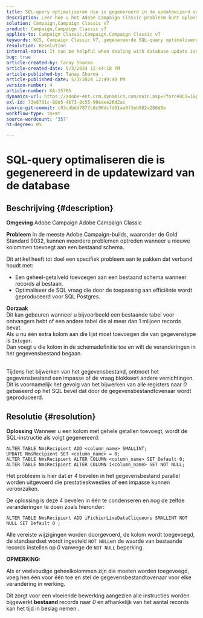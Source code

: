 ```yaml
---
title: SQL-query optimaliseren die is gegenereerd in de updatewizard van de database
description: Leer hoe u het Adobe Campaign Classic-probleem kunt oplossen waarbij nieuwe kolommen moeten worden toegevoegd aan een bestaand schema.
solution: Campaign,Campaign Classic v7
product: Campaign,Campaign Classic v7
applies-to: Campaign Classic,Campaign,Campaign Classic v7
keywords: KCS, Campaign Classic V7, gegenereerde SQL-query optimaliseren, databaseupdatetovenaar
resolution: Resolution
internal-notes: It can be helpful when dealing with database update issues with big tables
bug: true
article-created-by: Tanay Sharma .
article-created-date: 5/3/2024 12:44:18 PM
article-published-by: Tanay Sharma .
article-published-date: 5/3/2024 12:49:40 PM
version-number: 4
article-number: KA-15785
dynamics-url: https://adobe-ent.crm.dynamics.com/main.aspx?forceUCI=1&pagetype=entityrecord&etn=knowledgearticle&id=d6a7c3d4-4a09-ef11-9f8a-6045bd026dc7
exl-id: 73e8701c-88e5-4b73-8c55-90eaee26d2ac
source-git-commit: c93cdbdd7877c0c96dcfd01aa9f3eb982a280d8e
workflow-type: tm+mt
source-wordcount: '357'
ht-degree: 0%

---
```


# SQL-query optimaliseren die is gegenereerd in de updatewizard van de database

## Beschrijving {#description}


<b>Omgeving</b>
Adobe Campaign Adobe Campaign Classic

<b>Probleem</b>
In de meeste Adobe Campaign-builds, waaronder de Gold Standard 9032, kunnen meerdere problemen optreden wanneer u nieuwe kolommen toevoegt aan een bestaand schema.

Dit artikel heeft tot doel een specifiek probleem aan te pakken dat verband houdt met:

- Een geheel-getalveld toevoegen aan een bestaand schema wanneer records al bestaan.
- Optimaliseer de SQL vraag die door de toepassing aan efficiënte wordt geproduceerd voor SQL Postgres.


<b>Oorzaak</b>
<br>Dit kan gebeuren wanneer u bijvoorbeeld een bestaande tabel voor ontvangers hebt of een andere tabel die al meer dan 1 miljoen records bevat.
<br>Als u nu één extra kolom aan die lijst moet toevoegen die van gegevenstype is `Integer`.
<br>Dan voegt u die kolom in de schemadefinitie toe en wilt de veranderingen in het gegevensbestand begaan.

<br>Tijdens het bijwerken van het gegevensbestand, ontmoet het gegevensbestand een impasse of de vraag blokkeert andere verrichtingen.
<br>Dit is voornamelijk het gevolg van het bijwerken van alle registers naar *0* gebaseerd op het SQL bevel dat door de gegevensbestandtovenaar wordt geproduceerd.<br>

## Resolutie {#resolution}


<b>Oplossing</b>
Wanneer u een kolom met gehele getallen toevoegt, wordt de SQL-instructie als volgt gegenereerd:


```
ALTER TABLE NmsRecipient ADD <column_name> SMALLINT;
UPDATE NmsRecipient SET <column_name> = 0;
ALTER TABLE NmsRecipient ALTER COLUMN <column_name> SET Default 0;
ALTER TABLE NmsRecipient ALTER COLUMN i<column_name> SET NOT NULL;
```


Het probleem is hier dat er 4 bevelen in het gegevensbestand parallel worden uitgevoerd die prestatieskwesties of een impasse kunnen veroorzaken.

De oplossing is deze 4 bevelen in één te condenseren en nog de zelfde veranderingen te doen zoals hieronder:


```
ALTER TABLE NmsRecipient ADD iFichierLiveDataCliqueurs SMALLINT NOT NULL SET Default 0 ;
```


Alle vereiste wijzigingen worden doorgevoerd, de kolom wordt toegevoegd, de standaardset wordt ingesteld `NOT NULL`en de waarde van bestaande records instellen op *0* vanwege de `NOT NULL` beperking.



<b>OPMERKING:</b>

Als er veelvoudige geheelkolommen zijn die moeten worden toegevoegd, voeg hen één voor één toe en stel de gegevensbestandtovenaar voor elke verandering in werking.

Dit zorgt voor een vloeiende bewerking aangezien alle instructies worden bijgewerkt <b>bestaand </b>records naar *0* en afhankelijk van het aantal records kan het tijd in beslag nemen .
